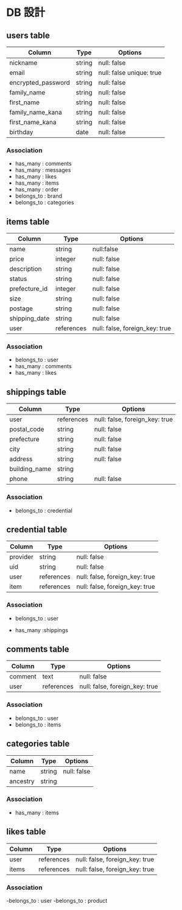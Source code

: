 # DB 設計

## users table

| Column             | Type                | Options                   |
|--------------------|---------------------|---------------------------|
| nickname           | string              | null: false               |
| email              | string              | null: false   unique: true|
| encrypted_password | string              | null: false               |
| family_name        | string              | null: false               |
| first_name         | string              | null: false               |
| family_name_kana   | string              | null: false               |
| first_name_kana    | string              | null: false               |
| birthday           | date                | null: false               |

### Association

- has_many : comments
- has_many : messages
- has_many : likes
- has_many : items
- has_many : order
- belongs_to : brand
- belongs_to : categories



## items table

| Column      | Type       | Options                        |
|-------------|------------|--------------------------------|
|   name      |  string    | null:false                     | 
|   price     |  integer   | null: false                    |
| description |  string    | null: false                    |
|  status     |  string    | null: false                    |
|prefecture_id|  integer   | null: false                    |
|   size      |  string    | null: false                    |
|   postage   | string     | null: false                    |
|shipping_date| string     | null: false                    |
|   user      | references | null: false, foreign_key: true |


### Association

- belongs_to : user
- has_many : comments
- has_many : likes





## shippings table

| Column      | Type       | Options                        |
|-------------|------------|--------------------------------|
|  user       | references | null: false, foreign_key: true |
|  postal_code| string     | null: false                    |
|  prefecture | string     | null: false                    |
|  city       | string     | null: false                    |
| address     | string     | null: false                    |
|building_name| string     |                                |
|  phone      | string     | null: false                    |


### Association

- belongs_to : credential

## credential table
| Column      | Type       | Options                        |
|-------------|------------|--------------------------------|
|  provider   | string     | null: false                    |
|  uid        | string     | null: false                    |
|  user       | references | null: false, foreign_key: true |
|  item       | references | null: false, foreign_key: true |

### Association

- belongs_to : user
* has_many :shippings

## comments table
| Column      | Type       | Options                        |
|-------------|------------|--------------------------------|
|  comment    | text       | null: false                    |
|  user       | references | null: false, foreign_key: true |

### Association

- belongs_to : user
- belongs_to : items

## categories table
| Column      | Type       | Options                        |
|-------------|------------|--------------------------------|
|  name       | string     | null: false                    |
|  ancestry   | string     |                                |


### Association

- has_many : items

## likes table
| Column      | Type       | Options                        |
|-------------|------------|--------------------------------|
|  user       |references  | null: false, foreign_key: true |
|  items      |references  | null: false, foreign_key: true |


### Association

-belongs_to : user
-belongs_to : product